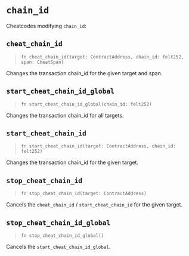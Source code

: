 # `chain_id`

Cheatcodes modifying `chain_id`:

## `cheat_chain_id`
> `fn cheat_chain_id(target: ContractAddress, chain_id: felt252, span: CheatSpan)`

Changes the transaction chain_id for the given target and span.

## `start_cheat_chain_id_global`
> `fn start_cheat_chain_id_global(chain_id: felt252)`

Changes the transaction chain_id for all targets.

## `start_cheat_chain_id`
> `fn start_cheat_chain_id(target: ContractAddress, chain_id: felt252)`

Changes the transaction chain_id for the given target.

## `stop_cheat_chain_id`
> `fn stop_cheat_chain_id(target: ContractAddress)`

Cancels the `cheat_chain_id` / `start_cheat_chain_id` for the given target.

## `stop_cheat_chain_id_global`
> `fn stop_cheat_chain_id_global()`

Cancels the `start_cheat_chain_id_global`.
